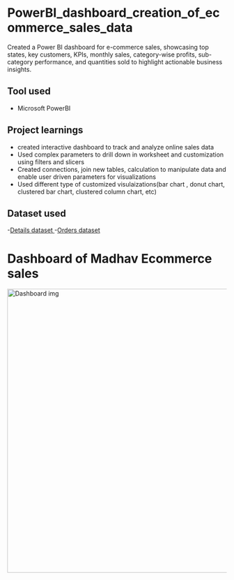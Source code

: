# PowerBI_dashboard_creation_of_ecommerce_sales_data
Created a Power BI dashboard for e-commerce sales, showcasing top states, key customers, KPIs, monthly sales, category-wise profits, sub-category performance, and quantities sold to highlight actionable business insights.

## Tool used
- Microsoft PowerBI

## Project learnings
- created interactive dashboard to track and analyze online sales data
- Used complex parameters to drill down in worksheet and customization using filters
  and slicers
- Created connections, join new tables, calculation to manipulate data and enable user
  driven parameters for visualizations
- Used different type of customized visulaizations(bar chart , donut chart, clustered bar chart, clustered column chart, etc)

## Dataset used
-<a href = "https://github.com/Tusharnjaiswal/PowerBI_dashboard_creation_of_ecommerce_sales_data/blob/main/Details.csv">Details dataset </a>
-<a href = "https://github.com/Tusharnjaiswal/PowerBI_dashboard_creation_of_ecommerce_sales_data/blob/main/Orders.csv">Orders dataset </a>

# Dashboard of Madhav Ecommerce sales
<img width="1148" height="650" alt="Dashboard img" src="https://github.com/user-attachments/assets/adab2f2f-7ae7-4def-8e26-5c46350e6290" />

